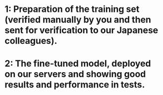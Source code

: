 # 1: Preparation of the training set (verified manually by you and then sent for verification to our Japanese colleagues).
# 2: The fine-tuned model, deployed on our servers and showing good results and performance in tests.

